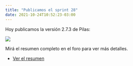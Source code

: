 ```yaml
---
title: "Publicamos el sprint 28"
date: 2021-10-24T10:52:23-03:00
---
```


Hoy publicamos la versión 2.7.3 de Pilas:

![](/noticias/sprint-28.jpg)

Mirá el resumen completo en el foro para ver más detalles.

- [Ver el resumen](https://foro.pilas-engine.com.ar/t/resumen-del-sprint-28/2298)

